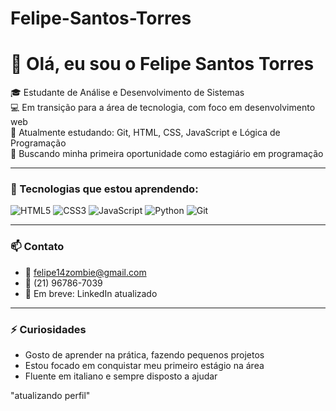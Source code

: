 # Felipe-Santos-Torres
# 👋 Olá, eu sou o Felipe Santos Torres

🎓 Estudante de Análise e Desenvolvimento de Sistemas  
💻 Em transição para a área de tecnologia, com foco em desenvolvimento web  
🧠 Atualmente estudando: Git, HTML, CSS, JavaScript e Lógica de Programação  
🚀 Buscando minha primeira oportunidade como estagiário em programação

---

### 💼 Tecnologias que estou aprendendo:
![HTML5](https://img.shields.io/badge/-HTML5-E34F26?style=flat&logo=html5&logoColor=white)
![CSS3](https://img.shields.io/badge/-CSS3-1572B6?style=flat&logo=css3)
![JavaScript](https://img.shields.io/badge/-JavaScript-F7DF1E?style=flat&logo=javascript&logoColor=black)
![Python](https://img.shields.io/badge/-Python-3776AB?style=flat&logo=python&logoColor=white)
![Git](https://img.shields.io/badge/-Git-F05032?style=flat&logo=git&logoColor=white)

---

### 📫 Contato
- 📧 felipe14zombie@gmail.com  
- 📱 (21) 96786-7039  
- 🔗 Em breve: LinkedIn atualizado  

---

### ⚡ Curiosidades
- Gosto de aprender na prática, fazendo pequenos projetos  
- Estou focado em conquistar meu primeiro estágio na área  
- Fluente em italiano e sempre disposto a ajudar

"atualizando perfil"
